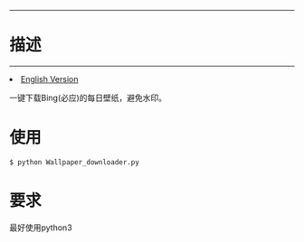 -------------
# 描述 #
-------------
<li><a href="README.md">English Version</a></li>

一键下载Bing(必应)的每日壁纸，避免水印。

# 使用 #
	$ python Wallpaper_downloader.py

# 要求 #
最好使用python3
